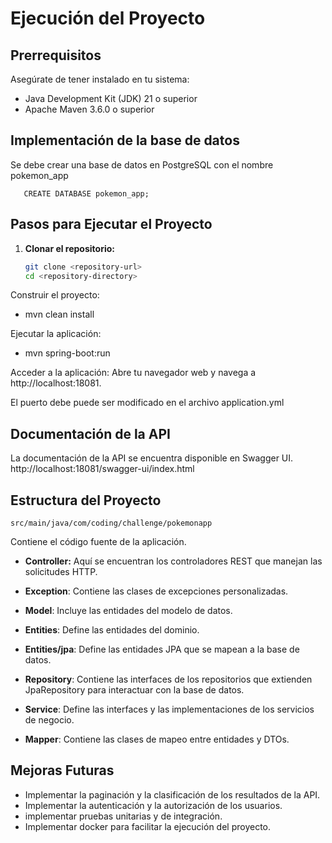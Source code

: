 # Ejecución del Proyecto

## Prerrequisitos

Asegúrate de tener instalado en tu sistema:
- Java Development Kit (JDK) 21 o superior
- Apache Maven 3.6.0 o superior

## Implementación de la base de datos
Se debe crear una base de datos en PostgreSQL con el nombre pokemon_app
```
   CREATE DATABASE pokemon_app;
```

## Pasos para Ejecutar el Proyecto

1. **Clonar el repositorio:**
   ```sh
   git clone <repository-url>
   cd <repository-directory>
    ```

Construir el proyecto:  
- mvn clean install


Ejecutar la aplicación:  
- mvn spring-boot:run

Acceder a la aplicación: Abre tu navegador web y navega a http://localhost:18081.

El puerto debe puede ser modificado en el archivo application.yml


## Documentación de la API

La documentación de la API se encuentra disponible en Swagger UI.
http://localhost:18081/swagger-ui/index.html


## Estructura del Proyecto

   ```src/main/java/com/coding/challenge/pokemonapp```

   Contiene el código fuente de la aplicación.  
   * __Controller:__ Aquí se encuentran los controladores REST que manejan las solicitudes HTTP.
   
   * __Exception__: Contiene las clases de excepciones personalizadas.
   
   * __Model__: Incluye las entidades del modelo de datos.
   
   * __Entities__: Define las entidades del dominio.
   
   * __Entities/jpa__: Define las entidades JPA que se mapean a la base de datos.
   
   * __Repository__: Contiene las interfaces de los repositorios que extienden JpaRepository para interactuar con la base de datos.
   
   * __Service__: Define las interfaces y las implementaciones de los servicios de negocio.
   * __Mapper__: Contiene las clases de mapeo entre entidades y DTOs.


## Mejoras Futuras

- Implementar la paginación y la clasificación de los resultados de la API.
- Implementar la autenticación y la autorización de los usuarios.
- implementar pruebas unitarias y de integración.
- Implementar docker para facilitar la ejecución del proyecto.
